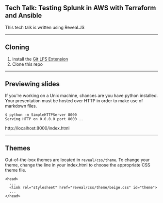 ## Tech Talk: Testing Splunk in AWS with Terraform and Ansible

This tech talk is written using Reveal.JS

---

## Cloning

1. Install the [Git LFS Extension](https://git-lfs.github.com/)
2. Clone this repo

---

## Previewing slides
If you're working on a Unix machine, chances are you have python installed. Your presentation must be hosted over HTTP in order to make use of markdown files.

```
$ python -m SimpleHTTPServer 8000
Serving HTTP on 0.0.0.0 port 8000 ..
```

http://localhost:8000/index.html

---

## Themes

Out-of-the-box themes are located in `reveal/css/theme`.
To change your theme, change the line in your index.html to choose the
appropriate CSS theme file.

    <head>
      ...
      <link rel="stylesheet" href="reveal/css/theme/beige.css" id="theme">
      ...
    </head>
